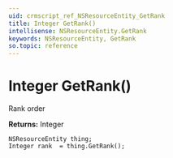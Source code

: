 ```yaml
---
uid: crmscript_ref_NSResourceEntity_GetRank
title: Integer GetRank()
intellisense: NSResourceEntity.GetRank
keywords: NSResourceEntity, GetRank
so.topic: reference
---
```


# Integer GetRank()

Rank order 

**Returns:** Integer

```crmscript
NSResourceEntity thing;
Integer rank  = thing.GetRank();
```

